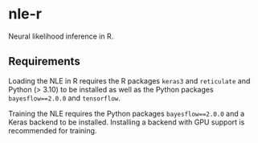 # nle-r
Neural likelihood inference in R.

## Requirements

Loading the NLE in R requires the R packages `keras3` and `reticulate` and Python (> 3.10) to be 
installed as well as the Python packages `bayesflow==2.0.0` and `tensorflow`.

Training the NLE requires the Python packages `bayesflow==2.0.0` and a Keras backend to be installed. Installing a backend with GPU support is recommended for training.
